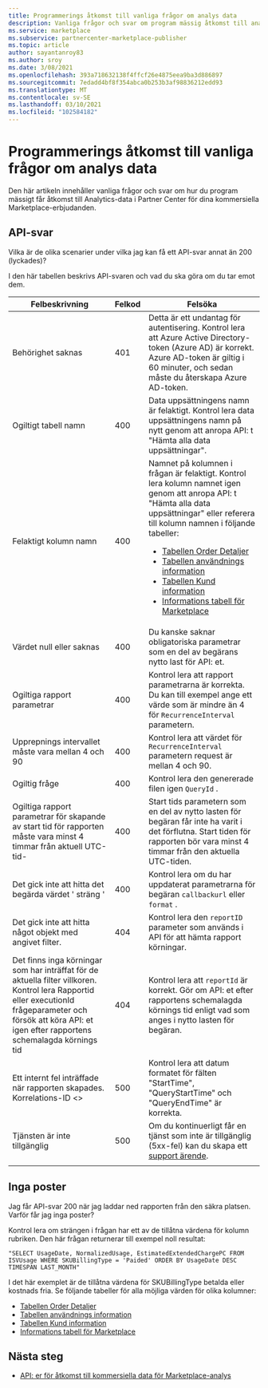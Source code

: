 ```yaml
---
title: Programmerings åtkomst till vanliga frågor om analys data
description: Vanliga frågor och svar om program mässig åtkomst till analys data i Partner Center för dina kommersiella Marketplace-erbjudanden.
ms.service: marketplace
ms.subservice: partnercenter-marketplace-publisher
ms.topic: article
author: sayantanroy83
ms.author: sroy
ms.date: 3/08/2021
ms.openlocfilehash: 393a718632138f4ffcf26e4875eea9ba3d886897
ms.sourcegitcommit: 7edadd4bf8f354abca0b253b3af98836212edd93
ms.translationtype: MT
ms.contentlocale: sv-SE
ms.lasthandoff: 03/10/2021
ms.locfileid: "102584182"
---
```

# <a name="programmatic-access-of-analytics-data-common-questions"></a>Programmerings åtkomst till vanliga frågor om analys data

Den här artikeln innehåller vanliga frågor och svar om hur du program mässigt får åtkomst till Analytics-data i Partner Center för dina kommersiella Marketplace-erbjudanden.

## <a name="api-responses"></a>API-svar

Vilka är de olika scenarier under vilka jag kan få ett API-svar annat än 200 (lyckades)?

I den här tabellen beskrivs API-svaren och vad du ska göra om du tar emot dem.

| Felbeskrivning | Felkod | Felsöka |
| ------------ | ------------- | ------------- |
| Behörighet saknas | 401 | Detta är ett undantag för autentisering. Kontrol lera att Azure Active Directory-token (Azure AD) är korrekt. Azure AD-token är giltig i 60 minuter, och sedan måste du återskapa Azure AD-token. |
| Ogiltigt tabell namn | 400 | Data uppsättningens namn är felaktigt. Kontrol lera data uppsättningens namn på nytt genom att anropa API: t "Hämta alla data uppsättningar". |
| Felaktigt kolumn namn | 400| Namnet på kolumnen i frågan är felaktigt. Kontrol lera kolumn namnet igen genom att anropa API: t "Hämta alla data uppsättningar" eller referera till kolumn namnen i följande tabeller:<br><ul><li>[Tabellen Order Detaljer](orders-dashboard.md#orders-details-table)</li><li>[Tabellen användnings information](usage-dashboard.md#usage-details-table)</li><li>[Tabellen Kund information](customer-dashboard.md#customer-details-table)</li><li>[Informations tabell för Marketplace](insights-dashboard.md#marketplace-insights-details-table)</li></UL> |
| Värdet null eller saknas | 400 | Du kanske saknar obligatoriska parametrar som en del av begärans nytto last för API: et. |
| Ogiltiga rapport parametrar | 400 | Kontrol lera att rapport parametrarna är korrekta. Du kan till exempel ange ett värde som är mindre än 4 för `RecurrenceInterval` parametern. |
| Upprepnings intervallet måste vara mellan 4 och 90 | 400 | Kontrol lera att värdet för `RecurrenceInterval` parametern request är mellan 4 och 90. |
| Ogiltig fråge | 400 | Kontrol lera den genererade filen igen `QueryId` . |
| Ogiltiga rapport parametrar för skapande av start tid för rapporten måste vara minst 4 timmar från aktuell UTC-tid- | 400 | Start tids parametern som en del av nytto lasten för begäran får inte ha varit i det förflutna. Start tiden för rapporten bör vara minst 4 timmar från den aktuella UTC-tiden. |
| Det gick inte att hitta det begärda värdet ' sträng ' | 400 | Kontrol lera om du har uppdaterat parametrarna för begäran `callbackurl` eller `format` . |
| Det gick inte att hitta något objekt med angivet filter. | 404 | Kontrol lera den `reportID` parameter som används i API för att hämta rapport körningar. |
| Det finns inga körningar som har inträffat för de aktuella filter villkoren. Kontrol lera Rapportid eller executionId frågeparameter och försök att köra API: et igen efter rapportens schemalagda körnings tid | 404 | Kontrol lera att `reportId` är korrekt. Gör om API: et efter rapportens schemalagda körnings tid enligt vad som anges i nytto lasten för begäran. |
| Ett internt fel inträffade när rapporten skapades. Korrelations-ID <> | 500 | Kontrol lera att datum formatet för fälten "StartTime", "QueryStartTime" och "QueryEndTime" är korrekta. |
| Tjänsten är inte tillgänglig | 500 | Om du kontinuerligt får en tjänst som inte är tillgänglig (5xx-fel) kan du skapa ett [support ärende](support.md). |
||||

## <a name="no-records"></a>Inga poster

Jag får API-svar 200 när jag laddar ned rapporten från den säkra platsen. Varför får jag inga poster?

Kontrol lera om strängen i frågan har ett av de tillåtna värdena för kolumn rubriken. Den här frågan returnerar till exempel noll resultat:

`"SELECT UsageDate, NormalizedUsage, EstimatedExtendedChargePC FROM ISVUsage WHERE SKUBillingType = 'Paided' ORDER BY UsageDate DESC TIMESPAN LAST_MONTH"`

I det här exemplet är de tillåtna värdena för SKUBillingType betalda eller kostnads fria. Se följande tabeller för alla möjliga värden för olika kolumner:

- [Tabellen Order Detaljer](orders-dashboard.md#orders-details-table)
- [Tabellen användnings information](usage-dashboard.md#usage-details-table)
- [Tabellen Kund information](customer-dashboard.md#customer-details-table)
- [Informations tabell för Marketplace](insights-dashboard.md#marketplace-insights-details-table)

## <a name="next-steps"></a>Nästa steg

- [API: er för åtkomst till kommersiella data för Marketplace-analys](analytics-available-apis.md)
